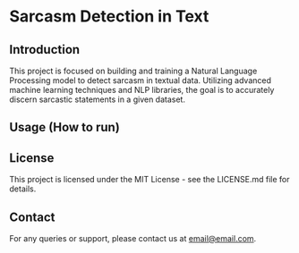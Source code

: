 # Sarcasm Detection in Text
## Introduction
This project is focused on building and training a Natural Language Processing model to detect sarcasm in textual data. Utilizing advanced machine learning techniques and NLP libraries, the goal is to accurately discern sarcastic statements in a given dataset.

## Usage (How to run)

## License
This project is licensed under the MIT License - see the LICENSE.md file for details.

## Contact
For any queries or support, please contact us at email@email.com.
